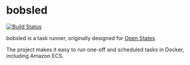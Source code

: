# bobsled

[![Build Status](https://travis-ci.com/jamesturk/bobsled.svg?branch=master)](https://travis-ci.com/jamesturk/bobsled)

bobsled is a task runner, originally designed for [Open States](https://openstates.org)

The project makes it easy to run one-off and scheduled tasks in Docker, including Amazon ECS.

